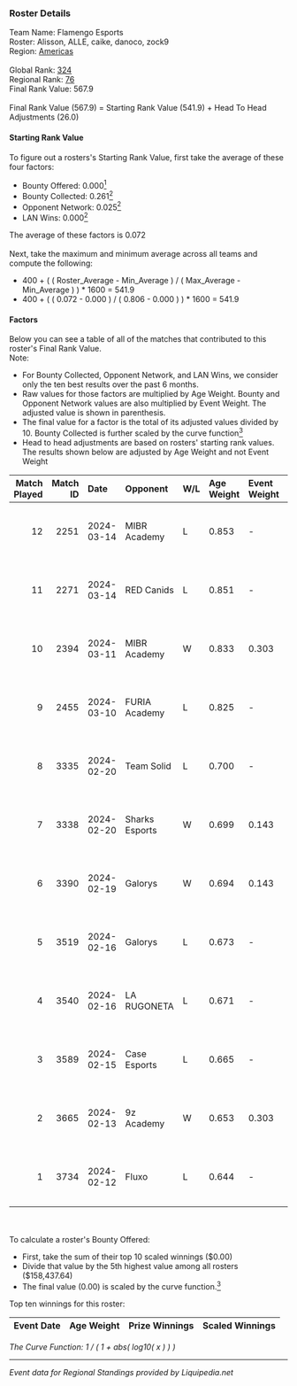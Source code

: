 ### Roster Details<br />
Team Name: Flamengo Esports<br />
Roster: Alisson, ALLE, caike, danoco, zock9<br />
Region: [Americas]( ../standings_americas.md)<br />
<br />
Global Rank: [324](../standings_global.md)<br />
Regional Rank: [76]( ../standings_americas.md)<br />
Final Rank Value:  567.9<br />
<br />
Final Rank Value (567.9) = Starting Rank Value (541.9) + Head To Head Adjustments (26.0)<br />

#### Starting Rank Value<br />
To figure out a rosters's Starting Rank Value, first take the average of these four factors:<br />
- Bounty Offered: 0.000[<sup>1</sup>](#table2)
- Bounty Collected: 0.261[<sup>2</sup>](#table1)
- Opponent Network: 0.025[<sup>2</sup>](#table1)
- LAN Wins: 0.000[<sup>2</sup>](#table1)

The average of these factors is 0.072<br />
<br />
Next, take the maximum and minimum average across all teams and compute the following:<br />
- 400 + ( ( Roster_Average - Min_Average ) / ( Max_Average - Min_Average ) ) * 1600 = 541.9
- 400 + ( ( 0.072 - 0.000 ) / ( 0.806 - 0.000 ) ) * 1600 = 541.9


#### Factors<br />
Below you can see a table of all of the matches that contributed to this roster's Final Rank Value.<br />
Note:<br />

- For Bounty Collected, Opponent Network, and LAN Wins, we consider only the ten best results over the past 6 months.
- Raw values for those factors are multiplied by Age Weight. Bounty and Opponent Network values are also multiplied by Event Weight. The adjusted value is shown in parenthesis.
- The final value for a factor is the total of its adjusted values divided by 10. Bounty Collected is further scaled by the curve function[<sup>3</sup>](#curveFunction)
- Head to head adjustments are based on rosters' starting rank values. The results shown below are adjusted by Age Weight and not Event Weight
<span id="table1"></span><br />


| Match Played | Match ID | Date       | Opponent       | W/L | Age Weight | Event Weight | Bounty Collected | Opponent Network | LAN Wins      | H2H Adj. | Roster                                |
| -: | -: | :- | :- | :- | :- | :- | :- | :- | :- | -: | :- |
|           12 |     2251 | 2024-03-14 | MIBR Academy   | L   | 0.853      | -            | -                | -                | -             |    -7.10 | Alisson, ALLE, caike, danoco, zock9   |
|           11 |     2271 | 2024-03-14 | RED Canids     | L   | 0.851      | -            | -                | -                | -             |    -2.55 | Alisson, ALLE, caike, danoco, zock9   |
|           10 |     2394 | 2024-03-11 | MIBR Academy   | W   | 0.833      | 0.303        | 0.011 (0.003)    | 0.455 (0.115)    | false (0.000) |    19.64 | Alisson, ALLE, caike, danoco, zock9   |
|            9 |     2455 | 2024-03-10 | FURIA Academy  | L   | 0.825      | -            | -                | -                | -             |   -12.85 | Alisson, ALLE, danoco, voltera, zock9 |
|            8 |     3335 | 2024-02-20 | Team Solid     | L   | 0.700      | -            | -                | -                | -             |    -4.04 | Alisson, ALLE, danoco, LUCAS1, zock9  |
|            7 |     3338 | 2024-02-20 | Sharks Esports | W   | 0.699      | 0.143        | 0.063 (0.006)    | 0.343 (0.034)    | false (0.000) |    19.23 | Alisson, ALLE, danoco, LUCAS1, zock9  |
|            6 |     3390 | 2024-02-19 | Galorys        | W   | 0.694      | 0.143        | 0.048 (0.005)    | 0.598 (0.059)    | false (0.000) |    18.53 | Alisson, ALLE, danoco, LUCAS1, zock9  |
|            5 |     3519 | 2024-02-16 | Galorys        | L   | 0.673      | -            | -                | -                | -             |    -3.38 | ALLE, danoco, LUCAS1, ph1, zock9      |
|            4 |     3540 | 2024-02-16 | LA RUGONETA    | L   | 0.671      | -            | -                | -                | -             |   -10.11 | ALLE, danoco, LUCAS1, ph1, zock9      |
|            3 |     3589 | 2024-02-15 | Case Esports   | L   | 0.665      | -            | -                | -                | -             |    -3.54 | ALLE, danoco, LUCAS1, ph1, zock9      |
|            2 |     3665 | 2024-02-13 | 9z Academy     | W   | 0.653      | 0.303        | 0.003 (0.001)    | 0.237 (0.047)    | false (0.000) |    13.74 | ALLE, danoco, LUCAS1, ph1, zock9      |
|            1 |     3734 | 2024-02-12 | Fluxo          | L   | 0.644      | -            | -                | -                | -             |    -1.55 | ALLE, danoco, LUCAS1, ph1, zock9      |

<br />
<span id="table2"></span><br />
To calculate a roster's Bounty Offered:<br />

- First, take the sum of their top 10 scaled winnings ($0.00)
- Divide that value by the 5th highest value among all rosters ($158,437.64)
- The final value (0.00) is scaled by the curve function.[<sup>3</sup>](#curveFunction)

Top ten winnings for this roster:<br />

| Event Date | Age Weight | Prize Winnings | Scaled Winnings |
| :- | -: | :- | :- |


<span id="curveFunction"></span>_The Curve Function: 1 / ( 1 + abs( log10( x ) ) )_<br />

---
_Event data for Regional Standings provided by Liquipedia.net_<br />
